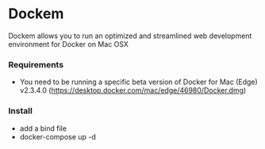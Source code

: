 # Dockem

Dockem allows you to run an optimized and streamlined web development environment for Docker on Mac OSX

### Requirements

- You need to be running a specific beta version of Docker for Mac (Edge) v2.3.4.0 (https://desktop.docker.com/mac/edge/46980/Docker.dmg)

### Install

- add a bind file
- docker-compose up -d

